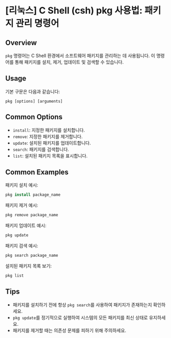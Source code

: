 # [리눅스] C Shell (csh) pkg 사용법: 패키지 관리 명령어

## Overview
`pkg` 명령어는 C Shell 환경에서 소프트웨어 패키지를 관리하는 데 사용됩니다. 이 명령어를 통해 패키지를 설치, 제거, 업데이트 및 검색할 수 있습니다.

## Usage
기본 구문은 다음과 같습니다:
```
pkg [options] [arguments]
```

## Common Options
- `install`: 지정한 패키지를 설치합니다.
- `remove`: 지정한 패키지를 제거합니다.
- `update`: 설치된 패키지를 업데이트합니다.
- `search`: 패키지를 검색합니다.
- `list`: 설치된 패키지 목록을 표시합니다.

## Common Examples
패키지 설치 예시:
```csh
pkg install package_name
```

패키지 제거 예시:
```csh
pkg remove package_name
```

패키지 업데이트 예시:
```csh
pkg update
```

패키지 검색 예시:
```csh
pkg search package_name
```

설치된 패키지 목록 보기:
```csh
pkg list
```

## Tips
- 패키지를 설치하기 전에 항상 `pkg search`를 사용하여 패키지가 존재하는지 확인하세요.
- `pkg update`를 정기적으로 실행하여 시스템의 모든 패키지를 최신 상태로 유지하세요.
- 패키지를 제거할 때는 의존성 문제를 피하기 위해 주의하세요.